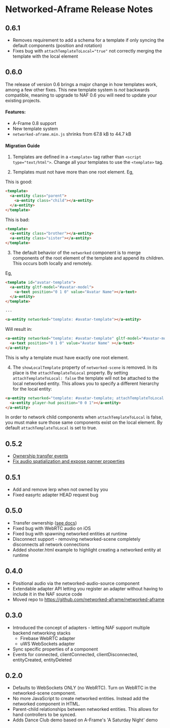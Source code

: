 # Networked-Aframe Release Notes

## 0.6.1

- Removes requirement to add a schema for a template if only syncing the default components (position and rotation)
- Fixes bug with `attachTemplateToLocal="true"` not correctly merging the template with the local element

## 0.6.0

The release of version 0.6 brings a major change in how templates work, among a few other fixes. This new template system is _not_ backwards compatible, meaning to upgrade to NAF 0.6 you will need to update your existing projects.

#### Features:
- A-Frame 0.8 support
- New template system
- `networked-aframe.min.js` shrinks from 67.8 kB to 44.7 kB

#### Migration Guide

1. Templates are defined in a `<template>` tag rather than `<script type="text/html">`. Change all your templates to use the `<template>` tag.

2. Templates must not have more than one root element. Eg,

This is good:

```html
<template>
  <a-entity class="parent">
    <a-entity class="child"></a-entity>
  </a-entity>
</template>
```

This is bad:


```html
<template>
  <a-entity class="brother"></a-entity>
  <a-entity class="sister"></a-entity>
</template>
```

3. The default behavior of the `networked` component is to merge components of the root element of the template and append its children. This occurs both locally and remotely.

Eg,

```html
<template id="avatar-template">
  <a-entity gltf-model="#avatar-model">
    <a-text position="0 1 0" value="Avatar Name"></a-text>
  </a-entity>
</template>

...

<a-entity networked="template: #avatar-template"></a-entity>
```

Will result in:

```html
<a-entity networked="template: #avatar-template" gltf-model="#avatar-model">
  <a-text position="0 1 0" value="Avatar Name" ></a-text>
</a-entity>
```

This is why a template must have exactly one root element.

4. The `showLocalTemplate` property of `networked-scene` is removed. In its place is the `attachTemplateToLocal` property. By setting `attachTemplateToLocal: false` the template will not be attached to the local networked entity. This allows you to specify a different hierarchy for the local entity:

```html
<a-entity networked="template: #avatar-template; attachTemplateToLocal: false;">
  <a-entity player-hud position="0 0 1"></a-entity>
</a-entity>
```

In order to network child components when `attachTemplateToLocal` is false, you must make sure those same components exist on the local element. By default `attachTemplateToLocal` is set to true.

## 0.5.2
- [Ownership transfer events](https://github.com/networked-aframe/networked-aframe/pull/99)
- [Fix audio spatialization and expose panner properties](https://github.com/networked-aframe/networked-aframe/pull/100)

## 0.5.1
- Add and remove lerp when not owned by you
- Fixed easyrtc adapter HEAD request bug

## 0.5.0
- Transfer ownership ([see docs](https://github.com/networked-aframe/networked-aframe#transfer-entity-ownership))
- Fixed bug with WebRTC audio on iOS
- Fixed bug with spawning networked entities at runtime
- Disconnect support - removing networked-scene completely disconnects all network connections
- Added shooter.html example to highlight creating a networked entity at runtime

## 0.4.0
- Positional audio via the networked-audio-source component
- Extendable adapter API letting you register an adapter without having to include it in the NAF source code
- Moved repo to https://github.com/networked-aframe/networked-aframe

## 0.3.0
- Introduced the concept of adapters - letting NAF support multiple backend networking stacks
    - Firebase WebRTC adapter
    - uWS WebSockets adapter
- Sync specific properties of a component
- Events for connected, clientConnected, clientDisconnected, entityCreated, entityDeleted

## 0.2.0
- Defaults to WebSockets ONLY (no WebRTC). Turn on WebRTC in the networked-scene component.
- No more JavaScript to create networked entities. Instead add the networked component in HTML.
- Parent-child relationships between networked entities. This allows for hand controllers to be synced.
- Adds Dance Club demo based on A-Frame's 'A Saturday Night' demo
